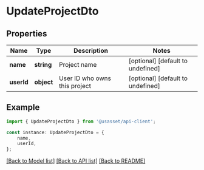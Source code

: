 # UpdateProjectDto


## Properties

Name | Type | Description | Notes
------------ | ------------- | ------------- | -------------
**name** | **string** | Project name | [optional] [default to undefined]
**userId** | **object** | User ID who owns this project | [optional] [default to undefined]

## Example

```typescript
import { UpdateProjectDto } from '@usasset/api-client';

const instance: UpdateProjectDto = {
    name,
    userId,
};
```

[[Back to Model list]](../README.md#documentation-for-models) [[Back to API list]](../README.md#documentation-for-api-endpoints) [[Back to README]](../README.md)
